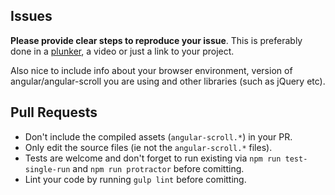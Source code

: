 Issues
------

**Please provide clear steps to reproduce your issue**. This is preferably done in a [plunker](http://plnkr.co/), a video or just a link to your project. 

Also nice to include info about your browser environment, version of angular/angular-scroll you are using and other libraries (such as jQuery etc).


Pull Requests
-------------

* Don't include the compiled assets (`angular-scroll.*`) in your PR.
* Only edit the source files (ie not the `angular-scroll.*` files).
* Tests are welcome and don't forget to run existing via `npm run test-single-run` and `npm run protractor` before comitting.
* Lint your code by running `gulp lint` before comitting.
